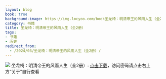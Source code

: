 ```yaml
---
layout: blog
book: true
background-image: https://img.locyoo.com/book坐龙椅：明清帝王的风雨人生（全2册）.jpg
category: 书籍
title: 坐龙椅：明清帝王的风雨人生（全2册）
tags:
- 书籍
- 历史
redirect_from:
  - /2024/03/坐龙椅：明清帝王的风雨人生（全2册）/
---
```

![](https://img.locyoo.com/book坐龙椅：明清帝王的风雨人生（全2册）.jpg)
坐龙椅：明清帝王的风雨人生（全2册）: <a name = "ref1" href="https://url18.ctfile.com/f/50983618-1055288572-474454?p=3619">点击下载</a>，访问密码请点击右上方“关于”自行查看